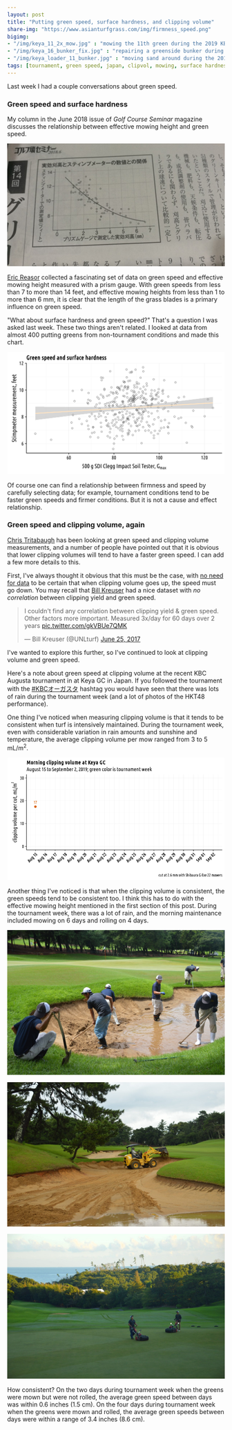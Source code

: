 ```yaml
---
layout: post
title: "Putting green speed, surface hardness, and clipping volume"
share-img: "https://www.asianturfgrass.com/img/firmness_speed.png"
bigimg:
- "/img/keya_11_2x_mow.jpg" : "mowing the 11th green during the 2019 KBC Augusta tournament"
- "/img/keya_16_bunker_fix.jpg" : "repairing a greenside bunker during the 2019 KBC Augusta tournament"
- "/img/keya_loader_11_bunker.jpg" : "moving sand around during the 2019 KBC Augusta tournament"
tags: [tournament, green speed, japan, clipvol, mowing, surface hardness]
---
```


Last week I had a couple conversations about green speed. 

### Green speed and surface hardness

My column in the June 2018 issue of *Golf Course Seminar* magazine discusses the relationship between effective mowing height and green speed.

![green speed and effective mowing height](/img/201806_gc_seminar.jpg)

[Eric Reasor](https://twitter.com/TurfBlade) collected a fascinating set of data on green speed and effective mowing height measured with a prism gauge. With green speeds from less than 7 to more than 14 feet, and effective mowing heights from less than 1 to more than 6 mm, it is clear that the length of the grass blades is a primary influence on green speed.

"What about surface hardness and green speed?" That's a question I was asked last week. These two things aren't related. I looked at data from almost 400 putting greens from non-tournament conditions and made this chart.

![hardness and speed](/img/firmness_speed.png)

Of course one can find a relationship between firmness and speed by carefully selecting data; for example, tournament conditions tend to be faster green speeds and firmer conditions. But it is not a cause and effect relationship.

### Green speed and clipping volume, again

[Chris Tritabaugh](https://twitter.com/ct_turf/status/1174283524695830529?s=20) has been looking at green speed and clipping volume measurements, and a number of people have pointed out that it is obvious that lower clipping volumes will tend to have a faster green speed. I can add a few more details to this.

First, I've always thought it obvious that this must be the case, with [no need for data](https://www.blog.asianturfgrass.com/2017/06/i-dont-really-need-to-show-any-data-for-this-to-be-certain.html) to be certain that when clipping volume goes up, the speed must go down. You may recall that [Bill Kreuser](https://twitter.com/UNLturf/status/879015787524104194?s=20) had a nice dataset with *no correlation* between clipping yield and green speed.

<blockquote class="twitter-tweet" data-conversation="none"><p lang="en" dir="ltr">I couldn&#39;t find any correlation between clipping yield &amp; green speed. Other factors more important. Measured 3x/day for 60 days over 2 years <a href="https://t.co/gkVBUe7QMK">pic.twitter.com/gkVBUe7QMK</a></p>&mdash; Bill Kreuser (@UNLturf) <a href="https://twitter.com/UNLturf/status/879015787524104194?ref_src=twsrc%5Etfw">June 25, 2017</a></blockquote> <script async src="https://platform.twitter.com/widgets.js" charset="utf-8"></script> 

I've wanted to explore this further, so I've continued to look at clipping volume and green speed. 

Here's a note about green speed at clipping volume at the recent KBC Augusta tournament in at Keya GC in Japan. If you followed the tournament with the [#KBCオーガスタ](https://twitter.com/hashtag/KBC%E3%82%AA%E3%83%BC%E3%82%AC%E3%82%B9%E3%82%BF?src=hashtag_click) hashtag you would have seen that there was lots of rain during the tournament week (and a lot of photos of the HKT48 performance).

One thing I've noticed when measuring clipping volume is that it tends to be consistent when turf is intensively maintained. During the tournament week, even with considerable variation in rain amounts and sunshine and temperature, the average clipping volume per mow ranged from 3 to 5 mL/m<sup>2</sup>.

![gif of clip vol late aug](/img/clipvol_perMow_animate.gif)

Another thing I've noticed is that when the clipping volume is consistent, the green speeds tend to be consistent too. I think this has to do with the effective mowing height mentioned in the first section of this post. During the tournament week, there was a lot of rain, and the morning maintenance included mowing on 6 days and rolling on 4 days. 

![16 bunker fix](/img/keya_16_bunker_fix.jpg)

![11 bunker fix](/img/keya_loader_11_bunker.jpg)

![11 green mow](/img/keya_11_2x_mow.jpg)

How consistent? On the two days during tournament week when the greens were mown but were not rolled, the average green speed between days was within 0.6 inches (1.5 cm). On the four days during tournament week when the greens were mown and rolled, the average green speeds between days were within a range of 3.4 inches (8.6 cm).




